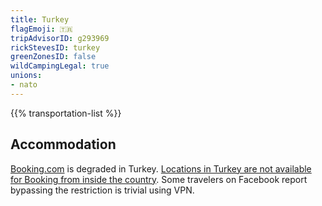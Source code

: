 ```yaml
---
title: Turkey
flagEmoji: 🇹🇷
tripAdvisorID: g293969
rickStevesID: turkey
greenZonesID: false
wildCampingLegal: true
unions:
- nato
---
```


{{% transportation-list %}}

## Accommodation

[Booking.com](https://booking.com) is degraded in Turkey. [Locations in Turkey are not available for Booking from inside the country](https://www.tripadvisor.com/ShowTopic-g293974-i368-k14656805-o10-Website_blocked_in_Turkey-Istanbul.html). Some travelers on Facebook report bypassing the restriction is trivial using VPN.
